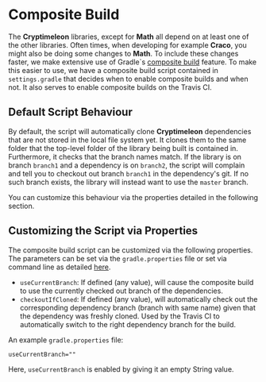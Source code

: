 # Composite Build
The **Cryptimeleon** libraries, except for **Math** all depend on at least one of the other libraries.
Often times, when developing for example **Craco**, you might also be doing some changes to **Math**.
To include these changes faster, we make extensive use of Gradle`s [composite build](https://docs.gradle.org/current/userguide/composite_builds.html) feature.
To make this easier to use, we have a composite build script contained in ``settings.gradle`` that decides when to enable composite builds and when not.
It also serves to enable composite builds on the Travis CI.

## Default Script Behaviour
By default, the script will automatically clone **Cryptimeleon** dependencies that are not stored in the local file system yet.
It clones them to the same folder that the top-level folder of the library being built is contained in.
Furthermore, it checks that the branch names match. 
If the library is on branch ``branch1`` and a dependency is on ``branch2``, the script will complain and tell you to checkout out branch ``branch1`` in the dependency's git.
If no such branch exists, the library will instead want to use the ``master`` branch.

You can customize this behaviour via the properties detailed in the following section.

## Customizing the Script via Properties
The composite build script can be customized via the following properties. 
The parameters can be set via the ``gradle.properties`` file or set via command line as detailed [here](https://docs.gradle.org/current/userguide/build_environment.html). 

- ``useCurrentBranch``: If defined (any value), will cause the composite build to use the currently
    checked out branch of the dependencies.
- ``checkoutIfCloned``: If defined (any value), will automatically check out the corresponding
    dependency branch (branch with same name) given that the dependency was freshly cloned.
    Used by the Travis CI to automatically switch to the right dependency branch for the build.
    
An example ``gradle.properties`` file:
```
useCurrentBranch=""
```
Here, ``useCurrentBranch`` is enabled by giving it an empty String value.
